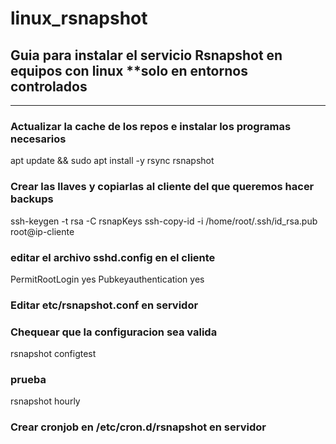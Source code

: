 # linux_rsnapshot

## Guia para instalar el servicio Rsnapshot en equipos con linux **solo en entornos controlados

---
### Actualizar la cache de los repos e instalar los programas necesarios 
apt update && sudo apt install -y rsync rsnapshot

### Crear las llaves y copiarlas al cliente del que queremos hacer backups
ssh-keygen -t rsa -C rsnapKeys
ssh-copy-id -i /home/root/.ssh/id_rsa.pub root@ip-cliente

### editar el archivo sshd.config en el cliente 
PermitRootLogin yes
Pubkeyauthentication yes

### Editar etc/rsnapshot.conf en servidor

### Chequear que la configuracion sea valida
rsnapshot configtest 

### prueba 
rsnapshot hourly 

### Crear cronjob en /etc/cron.d/rsnapshot en servidor

